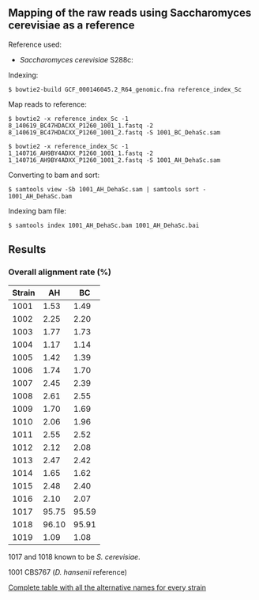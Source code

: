 ## Mapping of the raw reads using Saccharomyces cerevisiae as a reference
Reference used:

- *Saccharomyces cerevisiae* S288c:

Indexing:

	$ bowtie2-build GCF_000146045.2_R64_genomic.fna reference_index_Sc

Map reads to reference: 

	$ bowtie2 -x reference_index_Sc -1 8_140619_BC47HDACXX_P1260_1001_1.fastq -2 8_140619_BC47HDACXX_P1260_1001_2.fastq -S 1001_BC_DehaSc.sam

	$ bowtie2 -x reference_index_Sc -1 1_140716_AH9BY4ADXX_P1260_1001_1.fastq -2 1_140716_AH9BY4ADXX_P1260_1001_2.fastq -S 1001_AH_DehaSc.sam

Converting to bam and sort:

	$ samtools view -Sb 1001_AH_DehaSc.sam | samtools sort - 1001_AH_DehaSc.bam

Indexing bam file:

	$ samtools index 1001_AH_DehaSc.bam 1001_AH_DehaSc.bai

## Results

### Overall alignment rate (%)

| Strain | AH    | BC    |
|--------|-------|-------|
| 1001   |  1.53 |  1.49 |
| 1002   |  2.25 |  2.20 |
| 1003   |  1.77 |  1.73 |
| 1004   |  1.17 |  1.14 |
| 1005   |  1.42 |  1.39 |
| 1006   |  1.74 |  1.70 |
| 1007   |  2.45 |  2.39 |
| 1008   |  2.61 |  2.55 |
| 1009   |  1.70 |  1.69 |
| 1010   |  2.06 |  1.96 |
| 1011   |  2.55 |  2.52 |
| 1012   |  2.12 |  2.08 |
| 1013   |  2.47 |  2.42 |
| 1014   |  1.65 |  1.62 |
| 1015   |  2.48 |  2.40 |
| 1016   |  2.10 |  2.07 |
| 1017   | 95.75 | 95.59 |
| 1018   | 96.10 | 95.91 |
| 1019   |  1.09 |  1.08 |

1017 and 1018 known to be *S. cerevisiae*.

1001 CBS767 (*D. hansenii* reference)

[Complete table with all the alternative names for every strain](https://github.com/The-Bioinformatics-Group/Debaryomyces_hansenii/blob/master/Work_files/Strains.md)
